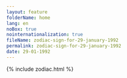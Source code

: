 ```yaml
---
layout: feature
folderName: home
lang: en
noBox: true
nointernationalization: true
fileName: zodiac-sign-for-29-january-1992
permalink: zodiac-sign-for-29-january-1992
date: 29-01-1992
---
```

{% include zodiac.html %}
